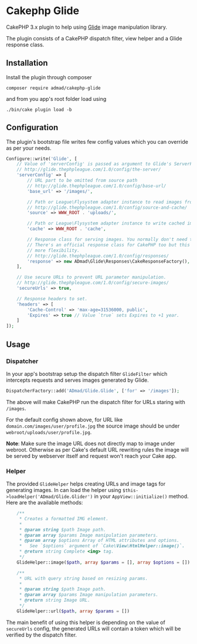 # Cakephp Glide

CakePHP 3.x plugin to help using [Glide](http://glide.thephpleague.com/) image manipulation library.

The plugin consists of a CakePHP dispatch filter, view helper and a Glide response class.

## Installation

Install the plugin through composer

```
composer require admad/cakephp-glide
```

and from you app's root folder load using

```
./bin/cake plugin load -b
```

## Configuration

The plugin's bootstrap file writes few config values which you can override as
per your needs.

```php
Configure::write('Glide', [
    // Value of 'serverConfig' is passed as argument to Glide's ServerFactory::create() call.
    // http://glide.thephpleague.com/1.0/config/the-server/
    'serverConfig' => [
        // URL part to be omitted from source path
        // http://glide.thephpleague.com/1.0/config/base-url/
        'base_url' => '/images/',

        // Path or League\Flysystem adapter instance to read images from.
        // http://glide.thephpleague.com/1.0/config/source-and-cache/
        'source' => WWW_ROOT . 'uploads/',

        // Path or League\Flysystem adapter instance to write cached images to.
        'cache' => WWW_ROOT . 'cache',

        // Response class for serving images. You normally don't need to change this.
        // There's an official response class for CakePHP too but this one provides
        // more flexibility.
        // http://glide.thephpleague.com/1.0/config/responses/
        'response' => new ADmad\Glide\Responses\CakeResponseFactory(),
    ],

    // Use secure URLs to prevent URL parameter manipulation.
    // http://glide.thephpleague.com/1.0/config/secure-images/
    'secureUrls' => true,

    // Response headers to set.
    'headers' => [
        'Cache-Control' => 'max-age=31536000, public',
        'Expires' => true // Value `true` sets Expires to +1 year.
    ]
]);
```

## Usage

### Dispatcher

In your app's bootstrap setup the dispatch filter `GlideFilter` which intercepts
requests and serves images generated by Glide.

```php
DispatcherFactory::add('ADmad/Glide.Glide', ['for' => '/images']);
```

The above will make CakePHP run the dispatch filter for URLs staring with `/images`.

For the default config shown above, for URL like `domain.com/images/user/profile.jpg`
the source image should be under `webroot/uploads/user/profile.jpg`.

__Note__: Make sure the image URL does not directly map to image under webroot.
Otherwise as per Cake's default URL rewriting rules the image will be served by
webserver itself and request won't reach your Cake app.

### Helper

The provided `GlideHelper` helps creating URLs and image tags for generating
images. In can load the helper using `$this->loadHelper('ADmad/Glide.Glider')`
in your `AppView::initialize()` method. Here are the available methods:

```php
    /**
     * Creates a formatted IMG element.
     *
     * @param string $path Image path.
     * @param array $params Image manipulation parameters.
     * @param array $options Array of HTML attributes and options.
     *   See `$options` argument of `Cake\View\HtmlHelper::image()`.
     * @return string Complete <img> tag.
     */
    GlideHelper::image($path, array $params = [], array $options = [])

    /**
     * URL with query string based on resizing params.
     *
     * @param string $path Image path.
     * @param array $params Image manipulation parameters.
     * @return string Image URL.
     */
    GlideHelper::url($path, array $params = [])
```

The main benefit of using this helper is depending on the value of `secureUrls`
config, the generated URLs will contain a token which will be verified by the
dispatch filter.
